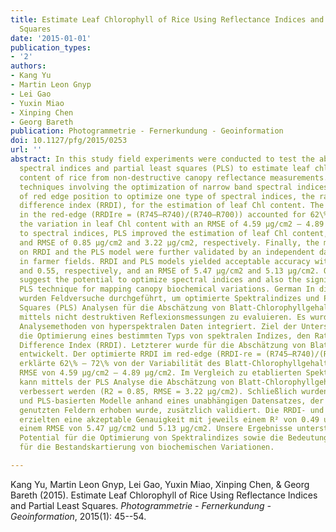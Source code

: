 ```yaml
---
title: Estimate Leaf Chlorophyll of Rice Using Reflectance Indices and Partial Least
  Squares
date: '2015-01-01'
publication_types:
- '2'
authors:
- Kang Yu
- Martin Leon Gnyp
- Lei Gao
- Yuxin Miao
- Xinping Chen
- Georg Bareth
publication: Photogrammetrie - Fernerkundung - Geoinformation
doi: 10.1127/pfg/2015/0253
url: ''
abstract: In this study field experiments were conducted to test the ability of optimized
  spectral indices and partial least squares (PLS) to estimate leaf chlorophyll (Chl)
  content of rice from non-destructive canopy reflectance measurements. We integrated
  techniques involving the optimization of narrow band spectral indices and the detection
  of red edge position to optimize one type of spectral indices, the ratio of reflectance
  difference index (RRDI), for the estimation of leaf Chl content. The optimized RRDI
  in the red-edge (RRDIre = (R745–R740)/(R740–R700)) accounted for 62\% – 72\% of
  the variation in leaf Chl content with an RMSE of 4.59 μg/cm2 – 4.89 μg/cm2. Compared
  to spectral indices, PLS improved the estimation of leaf Chl content, yielding R2
  and RMSE of 0.85 μg/cm2 and 3.22 μg/cm2, respectively. Finally, the model based
  on RRDI and the PLS model were further validated by an independent dataset collected
  in farmer fields. RRDI and PLS models yielded acceptable accuracy with R2 of 0.49
  and 0.55, respectively, and an RMSE of 5.47 μg/cm2 and 5.13 μg/cm2. Our results
  suggest the potential to optimize spectral indices and also the significance of
  PLS technique for mapping canopy biochemical variations. German In dieser Studie
  wurden Feldversuche durchgeführt, um optimierte Spektralindizes und Partial Least
  Squares (PLS) Analysen für die Abschätzung von Blatt-Chlorophyllgehalten von Reis
  mittels nicht destruktiven Reflexionsmessungen zu evaluieren. Es wurden unterschiedliche
  Analysemethoden von hyperspektralen Daten integriert. Ziel der Untersuchung ist
  die Optimierung eines bestimmten Typs von spektralen Indizes, den Ratio of Reflectance
  Difference Index (RRDI). Letzterer wurde für die Abschätzung von Blatt-Chlorophyllgehalten
  entwickelt. Der optimierte RRDI im red-edge (RRDI-re = (R745–R740)/(R740–R700))
  erklärte 62\% – 72\% von der Variabilität des Blatt-Chlorophyllgehalts mit einem
  RMSE von 4.59 μg/cm2 – 4.89 μg/cm2. Im Vergleich zu etablierten Spektralindizes
  kann mittels der PLS Analyse die Abschätzung von Blatt-Chlorophyllgehalten signifikant
  verbessert werden (R2 = 0.85, RMSE = 3.22 μg/cm2). Schließlich wurden die RRDI-
  und PLS-basierten Modelle anhand eines unabhängigen Datensatzes, der auf landwirtschaftlich
  genutzten Feldern erhoben wurde, zusätzlich validiert. Die RRDI- und PLS-Modelle
  erzielten eine akzeptable Genauigkeit mit jeweils einem R² von 0.49 und 0.55 und
  einem RMSE von 5.47 μg/cm2 und 5.13 μg/cm2. Unsere Ergebnisse unterstreichen das
  Potential für die Optimierung von Spektralindizes sowie die Bedeutung von PLS Analysen
  für die Bestandskartierung von biochemischen Variationen.

---
```


Kang Yu, Martin Leon Gnyp, Lei Gao, Yuxin Miao, Xinping Chen, & Georg Bareth (2015). Estimate Leaf Chlorophyll of Rice Using Reflectance Indices and Partial Least Squares. *Photogrammetrie - Fernerkundung - Geoinformation*, 2015(1): 45--54.
